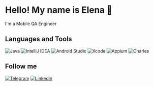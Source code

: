 # Hello! My name is Elena 👋

I'm a Mobile QA Engineer

## Languages and Tools

![Java](https://img.shields.io/badge/java-FFFFFF.svg?style=for-the-badge&logo=java&logoColor=black)
![IntelliJ IDEA](https://img.shields.io/badge/IntelliJIDEA-FFFFFF.svg?style=for-the-badge&logo=intellij-idea&logoColor=black)
![Android Studio](https://img.shields.io/badge/AndroidStudio-FFFFFF.svg?style=for-the-badge&logo=android-studio&logoColor=black)
![Xcode](https://img.shields.io/badge/Xcode-FFFFFF.svg?style=for-the-badge&logo=xcode&logoColor=black)
![Appium](https://img.shields.io/badge/appium-FFFFFF.svg?style=for-the-badge&logo=appium&logoColor=black)
![Charles](https://img.shields.io/badge/charles-FFFFFF.svg?style=for-the-badge&logo=charles&logoColor=black)


## Follow me

[![Telegram](https://img.shields.io/badge/-telegram-FFFFFF?style=for-the-badge&logo=telegram&logoColor=black)](https://t.me/korikova_l)
[![Linkedin](https://img.shields.io/badge/-linkedin-FFFFFF?style=for-the-badge&logo=linkedin&logoColor=black)](https://www.linkedin.com/in/korikova/)
